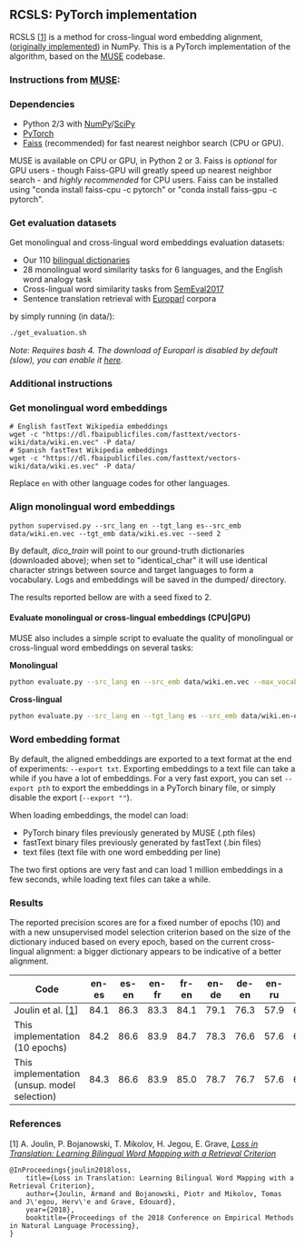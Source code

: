 ## RCSLS: PyTorch implementation

RCSLS [[1](https://arxiv.org/abs/1804.07745)] is a method for cross-lingual word embedding alignment, ([originally implemented](https://github.com/facebookresearch/fastText/tree/master/alignment)) in NumPy. This is a PyTorch implementation of the algorithm, based on the [MUSE](https://github.com/facebookresearch/MUSE) codebase. 

### Instructions from [MUSE](https://github.com/facebookresearch/MUSE):

### Dependencies
* Python 2/3 with [NumPy](http://www.numpy.org/)/[SciPy](https://www.scipy.org/)
* [PyTorch](http://pytorch.org/)
* [Faiss](https://github.com/facebookresearch/faiss) (recommended) for fast nearest neighbor search (CPU or GPU).

MUSE is available on CPU or GPU, in Python 2 or 3. Faiss is *optional* for GPU users - though Faiss-GPU will greatly speed up nearest neighbor search - and *highly recommended* for CPU users. Faiss can be installed using "conda install faiss-cpu -c pytorch" or "conda install faiss-gpu -c pytorch".

### Get evaluation datasets
Get monolingual and cross-lingual word embeddings evaluation datasets:
* Our 110 [bilingual dictionaries](https://github.com/facebookresearch/MUSE#ground-truth-bilingual-dictionaries)
* 28 monolingual word similarity tasks for 6 languages, and the English word analogy task
* Cross-lingual word similarity tasks from [SemEval2017](http://alt.qcri.org/semeval2017/task2/)
* Sentence translation retrieval with [Europarl](http://www.statmt.org/europarl/) corpora

by simply running (in data/):

```bash
./get_evaluation.sh
```
*Note: Requires bash 4. The download of Europarl is disabled by default (slow), you can enable it [here](https://github.com/facebookresearch/MUSE/blob/master/data/get_evaluation.sh#L99-L100).*

### Additional instructions 

### Get monolingual word embeddings

```
# English fastText Wikipedia embeddings
wget -c "https://dl.fbaipublicfiles.com/fasttext/vectors-wiki/data/wiki.en.vec" -P data/
# Spanish fastText Wikipedia embeddings
wget -c "https://dl.fbaipublicfiles.com/fasttext/vectors-wiki/data/wiki.es.vec" -P data/
```

Replace `en` with other language codes for other languages.

### Align monolingual word embeddings
```
python supervised.py --src_lang en --tgt_lang es--src_emb data/wiki.en.vec --tgt_emb data/wiki.es.vec --seed 2
```

By default, *dico_train* will point to our ground-truth dictionaries (downloaded above); when set to "identical_char" it will use identical character strings between source and target languages to form a vocabulary. Logs and embeddings will be saved in the dumped/ directory.

The results reported bellow are with a seed fixed to 2.  

#### Evaluate monolingual or cross-lingual embeddings (CPU|GPU)
MUSE also includes a simple script to evaluate the quality of monolingual or cross-lingual word embeddings on several tasks:

**Monolingual**
```bash
python evaluate.py --src_lang en --src_emb data/wiki.en.vec --max_vocab 200000
```

**Cross-lingual**
```bash
python evaluate.py --src_lang en --tgt_lang es --src_emb data/wiki.en-es.en.vec --tgt_emb data/wiki.en-es.es.vec --max_vocab 200000
```

### Word embedding format
By default, the aligned embeddings are exported to a text format at the end of experiments: `--export txt`. Exporting embeddings to a text file can take a while if you have a lot of embeddings. For a very fast export, you can set `--export pth` to export the embeddings in a PyTorch binary file, or simply disable the export (`--export ""`).

When loading embeddings, the model can load:
* PyTorch binary files previously generated by MUSE (.pth files)
* fastText binary files previously generated by fastText (.bin files)
* text files (text file with one word embedding per line)

The two first options are very fast and can load 1 million embeddings in a few seconds, while loading text files can take a while.

### Results

The reported precision scores are for a fixed number of epochs (10) and with a new unsupervised model selection criterion based on the size of the dictionary induced based on every epoch, based on the current cross-lingual alignment: a bigger dictionary appears to be indicative of a better alignment.

| Code                                                  | en-es | es-en | en-fr | fr-en | en-de | de-en | en-ru | ru-en | en-zh | zh-en |  avg  |
| ----------------------------------------------------- | ----- | ----- | ----- | ----- | ----- | ----- | ----- | ----- | ----- | ----- | ----- |
| Joulin et al. [[1](https://arxiv.org/abs/1804.07745)] | 84.1  | 86.3  | 83.3  | 84.1  | 79.1  | 76.3  | 57.9  | 67.2  | 45.9  | 46.4  | 71.1  |
| This implementation (10 epochs)                       | 84.2  | 86.6  | 83.9  | 84.7  | 78.3  | 76.6  | 57.6  | 66.7  | 47.6  | 47.4  | 71.4  |
| This implementation (unsup. model selection)          | 84.3  | 86.6  | 83.9  | 85.0  | 78.7  | 76.7  | 57.6  | 67.1  | 47.6  | 47.4  | 71.5  |


### References 

[1] A. Joulin, P. Bojanowski, T. Mikolov, H. Jegou, E. Grave, [*Loss in Translation: Learning Bilingual Word Mapping with a Retrieval Criterion*](https://arxiv.org/abs/1804.07745)

```
@InProceedings{joulin2018loss,
    title={Loss in Translation: Learning Bilingual Word Mapping with a Retrieval Criterion},
    author={Joulin, Armand and Bojanowski, Piotr and Mikolov, Tomas and J\'egou, Herv\'e and Grave, Edouard},
    year={2018},
    booktitle={Proceedings of the 2018 Conference on Empirical Methods in Natural Language Processing},
}
```


